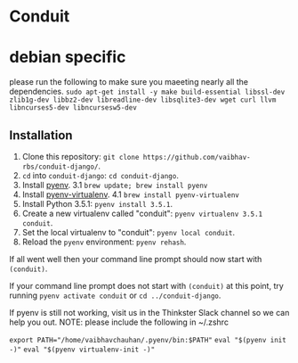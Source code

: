 # Conduit

# debian specific
please run the following to make sure you maeeting nearly all the dependencies.
`sudo apt-get install -y make build-essential libssl-dev zlib1g-dev libbz2-dev libreadline-dev libsqlite3-dev wget curl llvm libncurses5-dev libncursesw5-dev`
## Installation

1. Clone this repository: `git clone https://github.com/vaibhav-rbs/conduit-django/`.
2. `cd` into `conduit-django`: `cd conduit-django`.
3. Install [pyenv](https://github.com/yyuu/pyenv#installation).
    3.1 `brew update; brew install pyenv`
4. Install [pyenv-virtualenv](https://github.com/yyuu/pyenv-virtualenv#installation).
    4.1 `brew install pyenv-virtualenv`
5. Install Python 3.5.1: `pyenv install 3.5.1`.
6. Create a new virtualenv called "conduit": `pyenv virtualenv 3.5.1 conduit`.
7. Set the local virtualenv to "conduit": `pyenv local conduit`.
8. Reload the `pyenv` environment: `pyenv rehash`.

If all went well then your command line prompt should now start with `(conduit)`.

If your command line prompt does not start with `(conduit)` at this point, try running `pyenv activate conduit` or `cd ../conduit-django`. 

If pyenv is still not working, visit us in the Thinkster Slack channel so we can help you out.
NOTE:
please include the following in ~/.zshrc

`export PATH="/home/vaibhavchauhan/.pyenv/bin:$PATH"`
`eval "$(pyenv init -)"`
`eval "$(pyenv virtualenv-init -)"`
